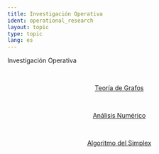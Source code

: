 ```yaml
---
title: Investigación Operativa
ident: operational_research
layout: topic
type: topic
lang: es
---
```


Investigación Operativa

<div style="position: relative;" align="center">

<a style="padding: 20px;" href="/subjects/{{page.lang}}/graph_theory.html"><p class="subject graph_theory">Teoría de Grafos</p></a>
<a style="padding: 20px;" href="/subjects/{{page.lang}}/numerical_analysis.html"><p class="subject numerical_analysis">Análisis Numérico</p></a>
<a style="padding: 20px;" href="/subjects/{{page.lang}}/simplex_method.html"><p class="subject simplex_method">Algoritmo del Simplex</p></a>

</div>